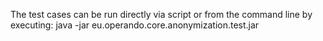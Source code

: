 The test cases can be run directly via script or from the command line by executing:
java -jar eu.operando.core.anonymization.test.jar


